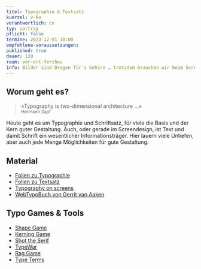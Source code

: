 ```yaml
---
titel: Typographie & Textsatz
kuerzel: v-ko
verantwortlich: cn
typ: vortrag
pflicht: false
termine: 2023-12-01 10:00
empfohlene-voraussetzungen: 
published: true
dauer: 120
raum: vor-ort-ferchau
info: Bilder sind Drogen für's Gehirn … trotzdem brauchen wir beim Screendesign sehr oft Text. Hierzu werden heute wesentliche Grundlagen vermittelt.
---
```


## Worum geht es?

> «Typography is two-dimensional architecture …» <br><small>Hermann Zapf</small>

Heute geht es um Typographie und Schriftsatz, für viele die Basis und der Kern guter Gestaltung. Auch, oder gerade im Screendesign, ist Text und damit Schrift ein wesentlicher Informationsträger. Hier lauern viele Untiefen, aber auch jede Menge Möglichkeiten für gute Gestaltung.  

## Material
- [Folien zu Typographie](https://cnoss.github.io/slides/presentations/screendesign/typographie/)
- [Folien zu Textsatz](https://cnoss.github.io/slides/presentations/screendesign/textsatz/)
- [Typography on screens](https://m3.material.io/styles/typography/applying-type)
- [WebTypoBuch von Gerrit van Aaken](https://webtypobuch.de/lesen/Kapitel-5/Kapitel-5-4)

## Typo Games & Tools
- [Shape Game](https://shape.method.ac/)
- [Kerning Game](https://type.method.ac/)
- [Shot the Serif](https://www.tothepoint.co.uk/us/fun/i-shot-the-serif/)
- [TypeWar](http://typewar.com/)
- [Rag Game](https://fathom.info/ragtime/game.html)
- [Type Terms](https://www.supremo.co.uk/typeterms/)
